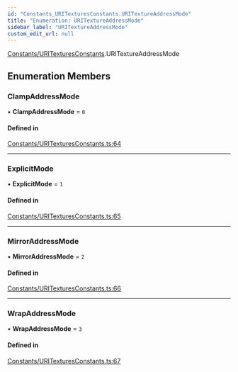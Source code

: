 ```yaml
---
id: "Constants_URITexturesConstants.URITextureAddressMode"
title: "Enumeration: URITextureAddressMode"
sidebar_label: "URITextureAddressMode"
custom_edit_url: null
---
```


[Constants/URITexturesConstants](../modules/Constants_URITexturesConstants.md).URITextureAddressMode

## Enumeration Members

### ClampAddressMode

• **ClampAddressMode** = ``0``

#### Defined in

[Constants/URITexturesConstants.ts:64](https://github.com/lucasdamianjohnson/DivineVoxelEngine/blob/596fa7391478620ed460dfb4856ff0a763b91c49/divinestar/uri/src/Constants/URITexturesConstants.ts#L64)

___

### ExplicitMode

• **ExplicitMode** = ``1``

#### Defined in

[Constants/URITexturesConstants.ts:65](https://github.com/lucasdamianjohnson/DivineVoxelEngine/blob/596fa7391478620ed460dfb4856ff0a763b91c49/divinestar/uri/src/Constants/URITexturesConstants.ts#L65)

___

### MirrorAddressMode

• **MirrorAddressMode** = ``2``

#### Defined in

[Constants/URITexturesConstants.ts:66](https://github.com/lucasdamianjohnson/DivineVoxelEngine/blob/596fa7391478620ed460dfb4856ff0a763b91c49/divinestar/uri/src/Constants/URITexturesConstants.ts#L66)

___

### WrapAddressMode

• **WrapAddressMode** = ``3``

#### Defined in

[Constants/URITexturesConstants.ts:67](https://github.com/lucasdamianjohnson/DivineVoxelEngine/blob/596fa7391478620ed460dfb4856ff0a763b91c49/divinestar/uri/src/Constants/URITexturesConstants.ts#L67)
